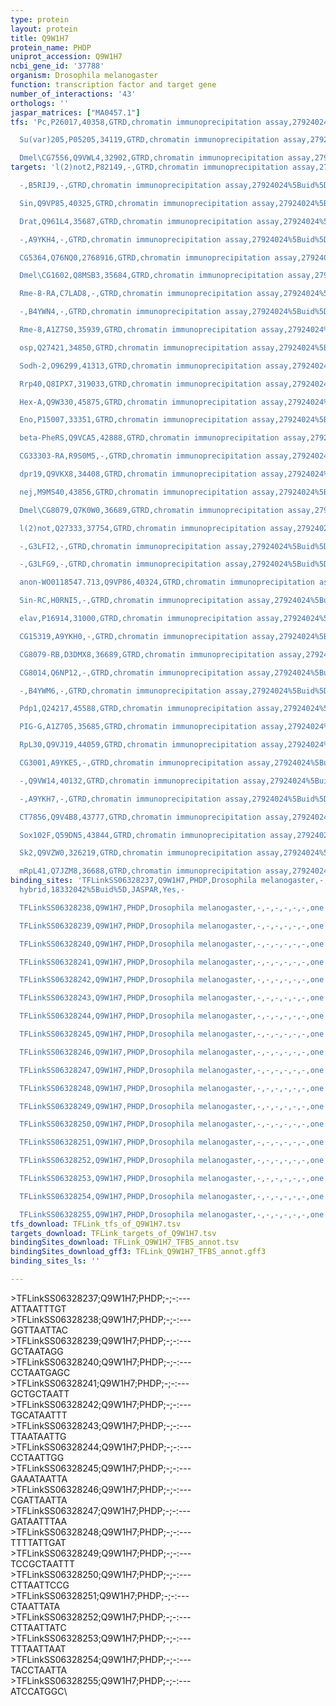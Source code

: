 ```yaml
---
type: protein
layout: protein
title: Q9W1H7
protein_name: PHDP
uniprot_accession: Q9W1H7
ncbi_gene_id: '37788'
organism: Drosophila melanogaster
function: transcription factor and target gene
number_of_interactions: '43'
orthologs: ''
jaspar_matrices: ["MA0457.1"]
tfs: 'Pc,P26017,40358,GTRD,chromatin immunoprecipitation assay,27924024%5Buid%5D,No

  Su(var)205,P05205,34119,GTRD,chromatin immunoprecipitation assay,27924024%5Buid%5D,No

  Dmel\CG7556,Q9VWL4,32902,GTRD,chromatin immunoprecipitation assay,27924024%5Buid%5D,No'
targets: 'l(2)not2,P82149,-,GTRD,chromatin immunoprecipitation assay,27924024%5Buid%5D,No

  -,B5RIJ9,-,GTRD,chromatin immunoprecipitation assay,27924024%5Buid%5D,No

  Sin,Q9VP85,40325,GTRD,chromatin immunoprecipitation assay,27924024%5Buid%5D,No

  Drat,Q961L4,35687,GTRD,chromatin immunoprecipitation assay,27924024%5Buid%5D,No

  -,A9YKH4,-,GTRD,chromatin immunoprecipitation assay,27924024%5Buid%5D,No

  CG5364,Q76NQ0,2768916,GTRD,chromatin immunoprecipitation assay,27924024%5Buid%5D,No

  Dmel\CG1602,Q8MSB3,35684,GTRD,chromatin immunoprecipitation assay,27924024%5Buid%5D,No

  Rme-8-RA,C7LAD8,-,GTRD,chromatin immunoprecipitation assay,27924024%5Buid%5D,No

  -,B4YWN4,-,GTRD,chromatin immunoprecipitation assay,27924024%5Buid%5D,No

  Rme-8,A1Z7S0,35939,GTRD,chromatin immunoprecipitation assay,27924024%5Buid%5D,No

  osp,Q27421,34850,GTRD,chromatin immunoprecipitation assay,27924024%5Buid%5D,No

  Sodh-2,O96299,41313,GTRD,chromatin immunoprecipitation assay,27924024%5Buid%5D,No

  Rrp40,Q8IPX7,319033,GTRD,chromatin immunoprecipitation assay,27924024%5Buid%5D,No

  Hex-A,Q9W330,45875,GTRD,chromatin immunoprecipitation assay,27924024%5Buid%5D,No

  Eno,P15007,33351,GTRD,chromatin immunoprecipitation assay,27924024%5Buid%5D,No

  beta-PheRS,Q9VCA5,42888,GTRD,chromatin immunoprecipitation assay,27924024%5Buid%5D,No

  CG33303-RA,R9S0M5,-,GTRD,chromatin immunoprecipitation assay,27924024%5Buid%5D,No

  dpr19,Q9VKX8,34408,GTRD,chromatin immunoprecipitation assay,27924024%5Buid%5D,No

  nej,M9MS40,43856,GTRD,chromatin immunoprecipitation assay,27924024%5Buid%5D,No

  Dmel\CG8079,Q7K0W0,36689,GTRD,chromatin immunoprecipitation assay,27924024%5Buid%5D,No

  l(2)not,Q27333,37754,GTRD,chromatin immunoprecipitation assay,27924024%5Buid%5D,No

  -,G3LFI2,-,GTRD,chromatin immunoprecipitation assay,27924024%5Buid%5D,No

  -,G3LFG9,-,GTRD,chromatin immunoprecipitation assay,27924024%5Buid%5D,No

  anon-WO0118547.713,Q9VP86,40324,GTRD,chromatin immunoprecipitation assay,27924024%5Buid%5D,No

  Sin-RC,H0RNI5,-,GTRD,chromatin immunoprecipitation assay,27924024%5Buid%5D,No

  elav,P16914,31000,GTRD,chromatin immunoprecipitation assay,27924024%5Buid%5D,No

  CG15319,A9YKH0,-,GTRD,chromatin immunoprecipitation assay,27924024%5Buid%5D,No

  CG8079-RB,D3DMX8,36689,GTRD,chromatin immunoprecipitation assay,27924024%5Buid%5D,No

  CG8014,Q6NP12,-,GTRD,chromatin immunoprecipitation assay,27924024%5Buid%5D,No

  -,B4YWM6,-,GTRD,chromatin immunoprecipitation assay,27924024%5Buid%5D,No

  Pdp1,Q24217,45588,GTRD,chromatin immunoprecipitation assay,27924024%5Buid%5D,No

  PIG-G,A1Z705,35685,GTRD,chromatin immunoprecipitation assay,27924024%5Buid%5D,No

  RpL30,Q9VJ19,44059,GTRD,chromatin immunoprecipitation assay,27924024%5Buid%5D,No

  CG3001,A9YKE5,-,GTRD,chromatin immunoprecipitation assay,27924024%5Buid%5D,No

  -,Q9VW14,40132,GTRD,chromatin immunoprecipitation assay,27924024%5Buid%5D,No

  -,A9YKH7,-,GTRD,chromatin immunoprecipitation assay,27924024%5Buid%5D,No

  CT7856,Q9V4B8,43777,GTRD,chromatin immunoprecipitation assay,27924024%5Buid%5D,No

  Sox102F,Q59DN5,43844,GTRD,chromatin immunoprecipitation assay,27924024%5Buid%5D,No

  Sk2,Q9VZW0,326219,GTRD,chromatin immunoprecipitation assay,27924024%5Buid%5D,No

  mRpL41,Q7JZM8,36688,GTRD,chromatin immunoprecipitation assay,27924024%5Buid%5D,No'
binding_sites: 'TFLinkSS06328237,Q9W1H7,PHDP,Drosophila melanogaster,-,-,-,-,-,-,one
  hybrid,18332042%5Buid%5D,JASPAR,Yes,-

  TFLinkSS06328238,Q9W1H7,PHDP,Drosophila melanogaster,-,-,-,-,-,-,one hybrid,18332042%5Buid%5D,JASPAR,Yes,-

  TFLinkSS06328239,Q9W1H7,PHDP,Drosophila melanogaster,-,-,-,-,-,-,one hybrid,18332042%5Buid%5D,JASPAR,Yes,-

  TFLinkSS06328240,Q9W1H7,PHDP,Drosophila melanogaster,-,-,-,-,-,-,one hybrid,18332042%5Buid%5D,JASPAR,Yes,-

  TFLinkSS06328241,Q9W1H7,PHDP,Drosophila melanogaster,-,-,-,-,-,-,one hybrid,18332042%5Buid%5D,JASPAR,Yes,-

  TFLinkSS06328242,Q9W1H7,PHDP,Drosophila melanogaster,-,-,-,-,-,-,one hybrid,18332042%5Buid%5D,JASPAR,Yes,-

  TFLinkSS06328243,Q9W1H7,PHDP,Drosophila melanogaster,-,-,-,-,-,-,one hybrid,18332042%5Buid%5D,JASPAR,Yes,-

  TFLinkSS06328244,Q9W1H7,PHDP,Drosophila melanogaster,-,-,-,-,-,-,one hybrid,18332042%5Buid%5D,JASPAR,Yes,-

  TFLinkSS06328245,Q9W1H7,PHDP,Drosophila melanogaster,-,-,-,-,-,-,one hybrid,18332042%5Buid%5D,JASPAR,Yes,-

  TFLinkSS06328246,Q9W1H7,PHDP,Drosophila melanogaster,-,-,-,-,-,-,one hybrid,18332042%5Buid%5D,JASPAR,Yes,-

  TFLinkSS06328247,Q9W1H7,PHDP,Drosophila melanogaster,-,-,-,-,-,-,one hybrid,18332042%5Buid%5D,JASPAR,Yes,-

  TFLinkSS06328248,Q9W1H7,PHDP,Drosophila melanogaster,-,-,-,-,-,-,one hybrid,18332042%5Buid%5D,JASPAR,Yes,-

  TFLinkSS06328249,Q9W1H7,PHDP,Drosophila melanogaster,-,-,-,-,-,-,one hybrid,18332042%5Buid%5D,JASPAR,Yes,-

  TFLinkSS06328250,Q9W1H7,PHDP,Drosophila melanogaster,-,-,-,-,-,-,one hybrid,18332042%5Buid%5D,JASPAR,Yes,-

  TFLinkSS06328251,Q9W1H7,PHDP,Drosophila melanogaster,-,-,-,-,-,-,one hybrid,18332042%5Buid%5D,JASPAR,Yes,-

  TFLinkSS06328252,Q9W1H7,PHDP,Drosophila melanogaster,-,-,-,-,-,-,one hybrid,18332042%5Buid%5D,JASPAR,Yes,-

  TFLinkSS06328253,Q9W1H7,PHDP,Drosophila melanogaster,-,-,-,-,-,-,one hybrid,18332042%5Buid%5D,JASPAR,Yes,-

  TFLinkSS06328254,Q9W1H7,PHDP,Drosophila melanogaster,-,-,-,-,-,-,one hybrid,18332042%5Buid%5D,JASPAR,Yes,-

  TFLinkSS06328255,Q9W1H7,PHDP,Drosophila melanogaster,-,-,-,-,-,-,one hybrid,18332042%5Buid%5D,JASPAR,Yes,-'
tfs_download: TFLink_tfs_of_Q9W1H7.tsv
targets_download: TFLink_targets_of_Q9W1H7.tsv
bindingSites_download: TFLink_Q9W1H7_TFBS_annot.tsv
bindingSites_download_gff3: TFLink_Q9W1H7_TFBS_annot.gff3
binding_sites_ls: ''

---
```

\>TFLinkSS06328237;Q9W1H7;PHDP;-;-:---\ATTAATTTGT\\>TFLinkSS06328238;Q9W1H7;PHDP;-;-:---\GGTTAATTAC\\>TFLinkSS06328239;Q9W1H7;PHDP;-;-:---\GCTAATAGG\\>TFLinkSS06328240;Q9W1H7;PHDP;-;-:---\CCTAATGAGC\\>TFLinkSS06328241;Q9W1H7;PHDP;-;-:---\GCTGCTAATT\\>TFLinkSS06328242;Q9W1H7;PHDP;-;-:---\TGCATAATTT\\>TFLinkSS06328243;Q9W1H7;PHDP;-;-:---\TTAATAATTG\\>TFLinkSS06328244;Q9W1H7;PHDP;-;-:---\CCTAATTGG\\>TFLinkSS06328245;Q9W1H7;PHDP;-;-:---\GAAATAATTA\\>TFLinkSS06328246;Q9W1H7;PHDP;-;-:---\CGATTAATTA\\>TFLinkSS06328247;Q9W1H7;PHDP;-;-:---\GATAATTTAA\\>TFLinkSS06328248;Q9W1H7;PHDP;-;-:---\TTTTATTGAT\\>TFLinkSS06328249;Q9W1H7;PHDP;-;-:---\TCCGCTAATTT\\>TFLinkSS06328250;Q9W1H7;PHDP;-;-:---\CTTAATTCCG\\>TFLinkSS06328251;Q9W1H7;PHDP;-;-:---\CTAATTATA\\>TFLinkSS06328252;Q9W1H7;PHDP;-;-:---\CTTAATTATC\\>TFLinkSS06328253;Q9W1H7;PHDP;-;-:---\TTTAATTAAT\\>TFLinkSS06328254;Q9W1H7;PHDP;-;-:---\TACCTAATTA\\>TFLinkSS06328255;Q9W1H7;PHDP;-;-:---\ATCCATGGC\